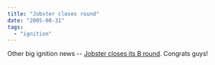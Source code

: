```yaml
---
title: "Jobster closes round"
date: "2005-08-31"
tags: 
  - "ignition"
---
```


Other big ignition news -- [Jobster closes its B round](http://jobster.blogs.com/blog_dot_jobster_dot_com/2005/08/so_whatcha_gonn.html). Congrats guys!
